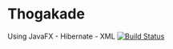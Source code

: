 # Thogakade
Using JavaFX - Hibernate - XML
[![Build Status](https://travis-ci.org/{Dhanuka99}/{Thogakade}.png?branch=main)](https://travis-ci.org/{Dhanuka99}/{Thogakade})
